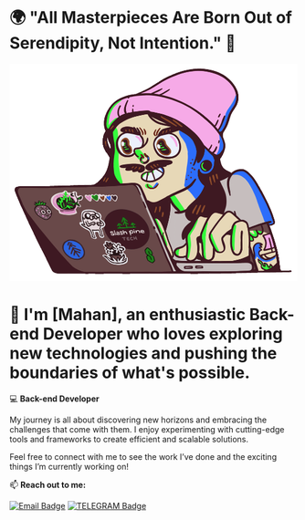 # 🌍 "All Masterpieces Are Born Out of Serendipity, Not Intention." 🚀

![Animated GIF](https://github.com/MahanSadeghi1/MahanSadeghi1/blob/main/gif.gif?raw=true)

# 👋 I'm [Mahan], an enthusiastic **Back-end Developer** who loves exploring new technologies and pushing the boundaries of what's possible.

💻 **Back-end Developer**

My journey is all about discovering new horizons and embracing the challenges that come with them. I enjoy experimenting with cutting-edge tools and frameworks to create efficient and scalable solutions.

Feel free to connect with me to see the work I’ve done and the exciting things I’m currently working on!

📫 **Reach out to me:**

[![Email Badge](https://img.shields.io/badge/GMAIL-grey?style=for-the-badge&logo=gmail)](mailto:mahansadeghi6318@gmail.com)
[![TELEGRAM Badge](https://img.shields.io/badge/TELEGRAM-grey?style=for-the-badge&logo=telegram)](https://t.me/a_si63)
